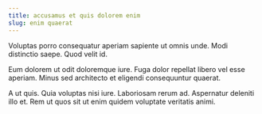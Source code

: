 ```yaml
---
title: accusamus et quis dolorem enim
slug: enim quaerat
---
```


Voluptas porro consequatur aperiam sapiente ut omnis unde. Modi distinctio saepe. Quod velit id.

Eum dolorem ut odit doloremque iure. Fuga dolor repellat libero vel esse aperiam. Minus sed architecto et eligendi consequuntur quaerat.

A ut quis. Quia voluptas nisi iure. Laboriosam rerum ad. Aspernatur deleniti illo et. Rem ut quos sit ut enim quidem voluptate veritatis animi.
